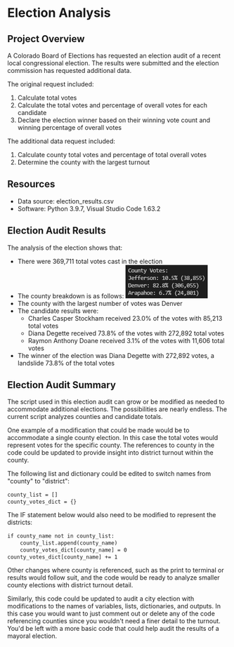 # Election Analysis

## Project Overview
A Colorado Board of Elections has requested an election audit of a recent local congressional election. The results were submitted and the election commission has requested additional data.

The original request included:
1. Calculate total votes
2. Calculate the total votes and percentage of overall votes for each candidate
3. Declare the election winner based on their winning vote count and winning percentage of overall votes

The additional data request included:
1. Calculate county total votes and percentage of total overall votes
2. Determine the county with the largest turnout

## Resources
- Data source: election_results.csv
- Software: Python 3.9.7, Visual Studio Code 1.63.2

## Election Audit Results
The analysis of the election shows that:
- There were 369,711 total votes cast in the election
- The county breakdown is as follows:
    ![County_Breakdown](/Resources/county_breakdown.png)
- The county with the largest number of votes was Denver
- The candidate results were:
    - Charles Casper Stockham received 23.0% of the votes with 85,213 total votes
    - Diana Degette received 73.8% of the votes with 272,892 total votes
    - Raymon Anthony Doane received 3.1% of the votes with 11,606 total votes
- The winner of the election was Diana Degette with 272,892 votes, a landslide 73.8% of the total votes

## Election Audit Summary
The script used in this election audit can grow or be modified as needed to accommodate additional elections. The possibilities are nearly endless. The current script analyzes counties and candidate totals.

One example of a modification that could be made would be to accommodate a single county election.  In this case the total votes would represent votes for the specific county.  The references to county in the code could be updated to provide insight into district turnout within the county.

The following list and dictionary could be edited to switch names from "county" to "district":
```
county_list = []
county_votes_dict = {}
```
The IF statement below would also need to be modified to represent the districts:
```
if county_name not in county_list:
    county_list.append(county_name)
    county_votes_dict[county_name] = 0
county_votes_dict[county_name] += 1
```
Other changes where county is referenced, such as the print to terminal or results would follow suit, and the code would be ready to analyze smaller county elections with district turnout detail.

Similarly, this code could be updated to audit a city election with modifications to the names of variables, lists, dictionaries, and outputs.  In this case you would want to just comment out or delete any of the code referencing counties since you wouldn't need a finer detail to the turnout.  You'd be left with a more basic code that could help audit the results of a mayoral election.